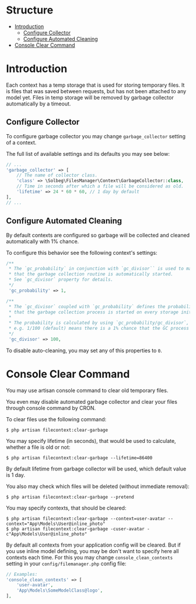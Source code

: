 Structure
=========

- [Introduction](#introduction)
    * [Configure Collector](#configure-collector)
    * [Configure Automated Cleaning](#configure-automated-cleaning)
- [Console Clear Command](#console-clear-command)


Introduction
============

Each context has a temp storage that is used for storing temporary files.
It is files that was saved between requests, but has not been attached to any model yet.
Files in temp storage will be removed by garbage collector automatically by a timeout.

Configure Collector
-------------------

To configure garbage collector you may change `garbage_collector` setting of a context.

The full list of available settings and its defaults you may see below:

```php
// ...
'garbage_collector' => [
    // The name of collector class.
    'class' => \Solbeg\FilesManager\Context\GarbageCollector::class,
    // Time in seconds after which a file will be considered as old.
    'lifetime' => 24 * 60 * 60, // 1 day by default
],
// ...
```

Configure Automated Cleaning
----------------------------

By default contexts are configured so garbage will be collected and cleaned
automatically with 1% chance.

To configure this behavior see the following context's settings:

```php
/**
 * The `gc_probability` in conjunction with `gc_divisor`` is used to manage probability
 * that the garbage collection routine is automatically started.
 * See `gc_divisor` property for details.
 */
 'gc_probability' => 1,

/**
 * The `gc_divisor` coupled with `gc_probability` defines the probability
 * that the garbage collection process is started on every storage initialization.
 * 
 * The probability is calculated by using `gc_probability/gc_divisor`,
 * e.g. 1/100 (default) means there is a 1% chance that the GC process starts on each request.
 */
 'gc_divisor' => 100,
```

To disable auto-cleaning, you may set any of this properties to `0`.

Console Clear Command
=====================

You may use artisan console command to clear old temporary files.

You even may disable automated garbage collector and clear your files
through console command by CRON.

To clear files use the following command:

```
$ php artisan filecontext:clear-garbage
```

You may specify lifetime (in seconds), that would be used to calculate,
whether a file is old or not:

```
$ php artisan filecontext:clear-garbage --lifetime=86400
```

By default lifetime from garbage collector will be used, which default value is 1 day.

You also may check which files will be deleted (without immediate removal):

```
$ php artisan filecontext:clear-garbage --pretend
```

You may specify contexts, that should be cleared:

```
$ php artisan filecontext:clear-garbage --context=user-avatar --context="App\Models\User@inline_photo"
$ php artisan filecontext:clear-garbage -cuser-avatar -c"App\Models\User@inline_photo"
```

By default all contexts from your application config will be cleared.
But if you use inline model defining, you may be don't want
to specify here all contexts each time.
For this you may change `console_clean_contexts` setting in your `config/filemanager.php` config file:

```php
// Examples:
'console_clean_contexts' => [
    'user-avatar',
    'App\Models\SomeModelClass@logo',
],
```
